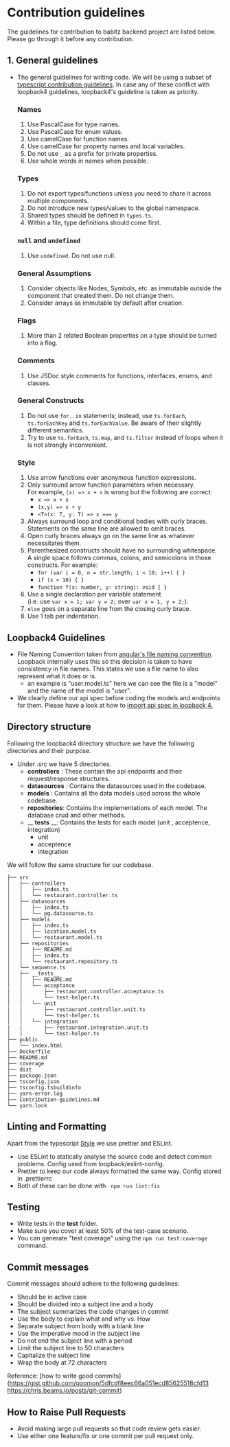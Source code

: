 # Contribution guidelines
The guidelines for contribution to babitz backend project are listed below. Please go through it before any contribution.

## 1. General guidelines
- The general guidelines for writing code. We will be using a subset of [typescript contribution guidelines](https://github.com/microsoft/TypeScript/wiki/Coding-guidelines). In case any of these conflict with loopback4 guidelines, loopback4's guideline is taken as priority. 

  ### Names
    1. Use PascalCase for type names.
    2. Use PascalCase for enum values.
    3. Use camelCase for function names.
    4. Use camelCase for property names and local variables.
    5. Do not use `_` as a prefix for private properties.
    6. Use whole words in names when possible.

  ### Types
    1. Do not export types/functions unless you need to share it across multiple components.
    2. Do not introduce new types/values to the global namespace.
    3. Shared types should be defined in `types.ts`.
    4. Within a file, type definitions should come first.

  ### `null` and `undefined`
    1. Use `undefined`. Do not use null.

  ### General Assumptions
    1. Consider objects like Nodes, Symbols, etc. as immutable outside the component that created them. Do not change them.
    2. Consider arrays as immutable by default after creation.

  ### Flags
    1. More than 2 related Boolean properties on a type should be turned into a flag.

  ### Comments
    1. Use JSDoc style comments for functions, interfaces, enums, and classes.

  ### General Constructs
    1. Do not use `for..in` statements; instead, use `ts.forEach`, `ts.forEachKey` and `ts.forEachValue`. Be aware of their slightly different semantics.
    2. Try to use `ts.forEach`, `ts.map`, and `ts.filter` instead of loops when it is not strongly inconvenient.

  ### Style
    1. Use arrow functions over anonymous function expressions.
    2. Only surround arrow function parameters when necessary. <br />For example, `(x) => x + x` is wrong but the following are correct:
        - `x => x + x`
        - `(x,y) => x + y`
        - `<T>(x: T, y: T) => x === y`
    3. Always surround loop and conditional bodies with curly braces. Statements on the same line are allowed to omit braces.
    4. Open curly braces always go on the same line as whatever necessitates them.
    5. Parenthesized constructs should have no surrounding whitespace. <br />A single space follows commas, colons, and semicolons in those constructs. For example:
        - `for (var i = 0, n = str.length; i < 10; i++) { }`
        - `if (x < 10) { }`
        - `function f(x: number, y: string): void { }`
    6. Use a single declaration per variable statement <br />(i.e. use `var x = 1; var y = 2;` over `var x = 1, y = 2;`).
    7. `else` goes on a separate line from the closing curly brace.
    8. Use 1 tab per indentation.

## Loopback4 Guidelines
- File Naming Convention taken from [angular's file naming convention](https://angular.io/guide/styleguide#separate-file-names-with-dots-and-dashes). Loopback internally uses this so this decision is taken to have consistency in file names. This states we use a file name to also represent what it does or is.
    - an example is "user.model.ts" here we can see the file is a "model" and the name of the model is "user". 
- We clearly define our api spec before coding the models and endpoints for them. Please have a look at how to [import api spec in loopback 4.](https://loopback.io/doc/en/lb4/OpenAPI-generator.html)


## Directory structure
Following the loopback4 directory structure we have the following directories and their purpose.
- Under .src we have 5 directories.
    - __controllers__ : These contain the api endpoints and their request/response structures.
    - __datasources__ : Contains the datasources used in the codebase.
    - __models__ : Contains all the data models used across the whole codebase.
    - __repositories__: Contains the implementations of each model. The database crud and other methods. 
    - __ __tests__ __: Contains the tests for each model (unit , acceptence, integration)
        - unit 
        - acceptence
        - integration

We will follow the same structure for our codebase. 
```
├── src
│   ├── controllers
│   │   ├── index.ts
│   │   └── restaurant.controller.ts
│   ├── datasources
│   │   ├── index.ts
│   │   └── pg.datasource.ts
│   ├── models
│   │   ├── index.ts
│   │   ├── location.model.ts
│   │   └── restaurant.model.ts
│   ├── repositories
│   │   ├── README.md
│   │   ├── index.ts
│   │   └── restaurant.repository.ts
│   └── sequence.ts
│   ├── __tests__
│   │   ├── README.md
│   │   └── acceptance
|   |       ├── restaurant.controller.acceptance.ts
│   │       └── test-helper.ts
│   │   └── unit
|   |       ├── restaurant.controller.unit.ts
│   │       └── test-helper.ts
│   │   └── integration
|   |       ├── restaurant.integration.unit.ts
│   │       └── test-helper.ts
├── public
│   └── index.html
├── Dockerfile
├── README.md
├── coverage
├── dist
├── package.json
├── tsconfig.json
├── tsconfig.tsbuildinfo
├── yarn-error.log
├── Contribution-guidelines.md
└── yarn.lock
```          	



## Linting and Formatting
 Apart from the typescript [Style](https://github.com/microsoft/TypeScript/wiki/Coding-guidelines#style) we use prettier and ESLint. 
- Use ESLint to statically analyse the source code and detect common problems. Config used from loopback/eslint-config.
- Prettier to keep our code always formatted the same way. Config stored in .prettierrc
- Both of these can be done with `  npm run lint:fix  `


## Testing

- Write tests in the __test__ folder.
- Make sure you cover at least 50% of the test-case scenario.
- You can generate "test coverage" using the `npm run test:coverage` command.


## Commit messages

Commit messages should adhere to the following guidelines:

- Should be in active case
- Should be divided into a subject line and a body
- The subject summarizes the code changes in commit
- Use the body to explain what and why vs. How
- Separate subject from body with a blank line
- Use the imperative mood in the subject line
- Do not end the subject line with a period
- Limit the subject line to 50 characters
- Capitalize the subject line
- Wrap the body at 72 characters

Reference: [how to write good commits](https://gist.github.com/qoomon/5dfcdf8eec66a051ecd85625518cfd13
 https://chris.beams.io/posts/git-commit)

## How to Raise Pull Requests 
- Avoid making large pull requests so that code review gets easier.
- Use either one feature/fix or one commit per pull request only.


